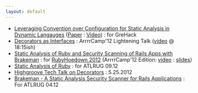 ```yaml
---
layout: default
---
```

* [Leveraging Convention over Configuration for Static Analysis in Dynamic Langauges](http://ensiwiki.ensimag.fr/images/7/70/GreHack-2012-talk-David_Worth_and_Justin_Collins-Leveraging_Convention_over_Configuration_for_Static_Analysis_in_Dynamic_Languages.pdf) ([Paper](http://ensiwiki.ensimag.fr/images/c/c5/GreHack-2012-Leveraging_Convention_over_Configuration_for_Static_Analysis_in_Dynamic_Languages.pdf) : [Video](http://www.youtube.com/watch?feature=player_embedded&v=tHUxZbNktxg)) : for GreHack
* [Decorators as Interfaces](http://daveworth.github.com/ArrrrCamp_2012-DecoratorsAsInterfaces) : ArrrrCamp'12 Lightening Talk ([video](http://vimeo.com/groups/arrrrcamp/videos/51898787) @ 18:15ish)
* [Static Analysis of Ruby and Security Scanning of Rails Apps with Brakeman](http://daveworth.github.com/RubyHoedown_2012-StaticAnalysisAndSecurityAnalysisWithBrakeman) : for [RubyHoedown 2012](http://rubyhoedown.com/) (ArrrrCamp'12 Edition: [video](http://vimeo.com/groups/arrrrcamp/videos/51635385) : [slides](http://daveworth.github.com/ArrrrCamp_2012-StaticAnalysisAndSecurityAnalysisWithBrakeman/))
* [Static Analysis of Ruby](http://daveworth.github.com/ATLRUG_07_2012-StaticAnalysisRuby/) : for ATLRUG 09.12
* [Highgroove Tech Talk on Decorators](http://daveworth.github.com/5-25-2012-Highgroove-Tech-Talk---Decorators/) :  5.25.2012
* [Brakeman - A Static Analysis Security Scanner for Rails Applications](http://daveworth.github.com/ATLRUG_04_2012-BrakemanPresentation/) : For ATLRUG 04.12
